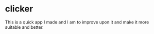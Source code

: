 # clicker
This is a quick app I made and I am to improve upon it and make it more suitable and better.
